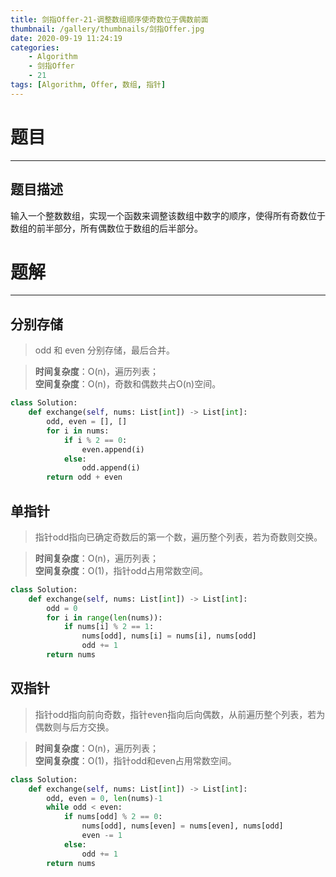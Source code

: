 ```yaml
---
title: 剑指Offer-21-调整数组顺序使奇数位于偶数前面
thumbnail: /gallery/thumbnails/剑指Offer.jpg
date: 2020-09-19 11:24:19
categories:
    - Algorithm  
    - 剑指Offer  
    - 21
tags: [Algorithm, Offer, 数组, 指针]
---
```


# 题目
---
## 题目描述
输入一个整数数组，实现一个函数来调整该数组中数字的顺序，使得所有奇数位于数组的前半部分，所有偶数位于数组的后半部分。
<!-- more -->

# 题解
---
## 分别存储
> odd 和 even 分别存储，最后合并。

> **时间复杂度**：O(n)，遍历列表；  
> **空间复杂度**：O(n)，奇数和偶数共占O(n)空间。

```python
class Solution:
    def exchange(self, nums: List[int]) -> List[int]:
        odd, even = [], []
        for i in nums:
            if i % 2 == 0:
                even.append(i)
            else:
                odd.append(i)
        return odd + even
```

## 单指针
> 指针odd指向已确定奇数后的第一个数，遍历整个列表，若为奇数则交换。

> **时间复杂度**：O(n)，遍历列表；  
> **空间复杂度**：O(1)，指针odd占用常数空间。

```python
class Solution:
    def exchange(self, nums: List[int]) -> List[int]:
        odd = 0
        for i in range(len(nums)):
            if nums[i] % 2 == 1:
                nums[odd], nums[i] = nums[i], nums[odd]
                odd += 1
        return nums
```

## 双指针
> 指针odd指向前向奇数，指针even指向后向偶数，从前遍历整个列表，若为偶数则与后方交换。

> **时间复杂度**：O(n)，遍历列表；  
> **空间复杂度**：O(1)，指针odd和even占用常数空间。

```python
class Solution:
    def exchange(self, nums: List[int]) -> List[int]:
        odd, even = 0, len(nums)-1
        while odd < even:
            if nums[odd] % 2 == 0:
                nums[odd], nums[even] = nums[even], nums[odd]
                even -= 1
            else:
                odd += 1
        return nums
```
